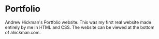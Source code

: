 # Portfolio
Andrew Hickman's Portfolio website. This was my first real website made entirely by me in HTML and CSS. The website can be viewed at the bottom of ahickman.com.
